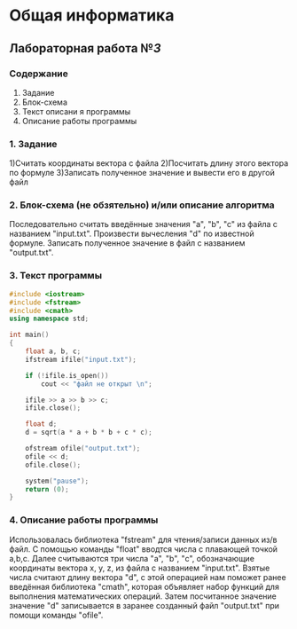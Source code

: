 # Общая информатика

## Лабораторная работа №_3_

### Содержание

1. Задание
2. Блок-схема
3. Текст описани я программы
4. Описание работы программы

### 1. Задание
1)Считать координаты вектора с файла
2)Посчитать длину этого вектора по формуле
3)Записать полученное значение и вывести его в другой файл
### 2. Блок-схема (не обзятельно) и/или описание алгоритма

Последовательно считать введённые значения "а", "b", "c" из файла с названием "input.txt". Произвести вычесления "d" по известной формуле. Записать полученное значение в файл c названием "output.txt".
### 3. Текст программы

```c++
#include <iostream> 
#include <fstream> 
#include <cmath> 
using namespace std;

int main()
{
	float a, b, c;
	ifstream ifile("input.txt"); 

	if (!ifile.is_open())
		cout << "файл не открыт \n";

	ifile >> a >> b >> c; 
	ifile.close(); 

	float d;
	d = sqrt(a * a + b * b + c * c); 

	ofstream ofile("output.txt"); 
	ofile << d; 
	ofile.close(); 

	system("pause");
	return (0);
}
```

### 4. Описание работы программы

Использовалась библиотека "fstream" для чтения/записи данных из/в файл. C помощью команды "float" вводтся числа с плавающей точкой a,b,c. Далее считываются три числа "а", "b", "c", обозначающие координаты вектора x, y, z, из файла с названием "input.txt". Взятые числа считают длину вектора "d", c этой операцией нам поможет ранее введённая библиотека "cmath", которая объявляет набор функций для выполнения математических операций. Затем посчитанное значение значение "d" записывается в заранее созданный файл "output.txt" при помощи команды "ofile".
